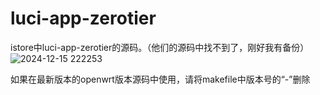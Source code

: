 # luci-app-zerotier
istore中luci-app-zerotier的源码。（他们的源码中找不到了，刚好我有备份）
![2024-12-15 222253](https://github.com/user-attachments/assets/877949c5-f07b-4fbe-aabc-19e83e21a86b)

如果在最新版本的openwrt版本源码中使用，请将makefile中版本号的“-”删除
